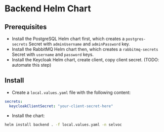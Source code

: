 # Backend Helm Chart

## Prerequisites

- Install the PostgreSQL Helm chart first, which creates a `postgres-secrets` Secret with `adminUsername` and `adminPassword` key.
- Install the RabbitMQ Helm chart then, which creates a `rabbitmq-secrets` Secret with `username` and `password` keys.
- Install the Keycloak Helm chart, create client, copy client secret. (TODO: automate this step)

## Install

- Create a `local.values.yaml` file with the following content:

```yaml
secrets:
  keycloakClientSecret: "your-client-secret-here"
```

- Install the chart:

```bash
helm install backend . -f local.values.yaml -n selvoc
```
